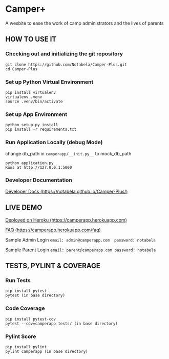 Camper+
==========

A wesbite to ease the work of camp administrators and the lives of parents

HOW TO USE IT
-------------------
### Checking out and initializing the git repository
    git clone https://github.com/Notabela/Camper-Plus.git
    cd Camper-Plus
    
### Set up Python Virtual Environment
    pip install virtualenv
    virtualenv .venv
    source .venv/bin/activate

### Set up App Environment
    python setup.py install
    pip install -r requirements.txt
    
### Run Application Locally (debug Mode)
change db_path in `camperapp/__init.py__` to mock_db_path

    python application.py
    Runs at http://127.0.0.1:5000
    
### Developer Documentation
[Developer Docs (https://notabela.github.io/Camper-Plus/)](https://notabela.github.io/Camper-Plus/)
    

LIVE DEMO
----------------------
[Deployed on Heroku (https://camperapp.herokuapp.com)](https://camperapp.herokuapp.com)

[FAQ (https://camperapp.herokuapp.com/faq)](https://camperapp.herokuapp.com/faq)


Sample Admin Login `email: admin@camperapp.com  password: notabela`

Sample Parent Login `email: parent@camperapp.com password: notabela`
    

TESTS, PYLINT & COVERAGE
-----------------------------
### Run Tests
    pip install pytest
    pytest (in base directory)
    
### Code Coverage
    pip install pytest-cov
    pytest --cov=camperapp tests/ (in base directory)
    
### Pylint Score
    pip install pylint
    pylint camperapp (in base directory)

